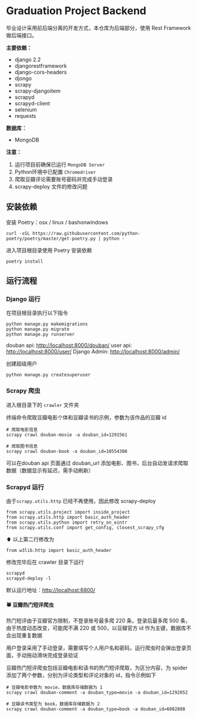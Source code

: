 # Graduation Project Backend

毕业设计采用前后端分离的开发方式，本仓库为后端部分，使用 Rest Framework 做后端接口。

**主要依赖：**
+ django 2.2
+ djangorestframework
+ django-cors-headers
+ djongo
+ scrapy
+ scrapy-djangoitem
+ scrapyd
+ scrapyd-client
+ selenium
+ requests

**数据库：**
+ MongoDB

**注意：**
1. 运行项目前确保已运行 `MongoDB Server`
2. Python环境中已配置 `Chromedriver`
3. 爬取豆瓣评论需要账号密码并完成手动登录
4. scrapy-deploy 文件的修改问题

## 安装依赖
安装 Poetry：osx / linux / bashonwindows
```
curl -sSL https://raw.githubusercontent.com/python-poetry/poetry/master/get-poetry.py | python -
```
进入项目根目录使用 Poetry 安装依赖
```
poetry install 
```

## 运行流程

### Django 运行
在项目根目录执行以下指令
```
python manage.py makemigrations
python manage.py migrate
python manage.py runserver
```
douban api: [http://localhost:8000/douban/](http://localhost:8000/douban/)
user api: [http://localhost:8000/user/](http://localhost:8000/user/)
Django Admin: [http://localhost:8000/admin/](http://localhost:8000/admin/)


创建超级用户
```
python manage.py createsuperuser 
```

### Scrapy 爬虫

进入根目录下的 `crawler` 文件夹

终端命令爬取豆瓣电影个体和豆瓣读书的示例，参数为该作品的豆瓣 id
```
# 爬取电影信息
scrapy crawl douban-movie -a douban_id=1291561

# 爬取图书信息
scrapy crawl douban-book -a douban_id=10554308
```

可以在douban api 页面通过 douban_url 添加电影、图书，后台自动发请求爬取数据（数据显示有延迟，需手动刷新）

### Scrapyd 运行
由于`scrapy.utils.http` 已经不再使用，因此修改 scrapy-deploy
```
from scrapy.utils.project import inside_project
from scrapy.utils.http import basic_auth_header
from scrapy.utils.python import retry_on_eintr
from scrapy.utils.conf import get_config, closest_scrapy_cfg
```
⬆️ 以上第二行修改为
```
from w3lib.http import basic_auth_header
```
修改完毕后在 crawler 目录下运行
```
scrapyd
scrapyd-deploy -l
```
默认运行地址：[http://localhost:6800/
](http://localhost:6800/)

#### 🕷️ 豆瓣热门短评爬虫
热门短评由于豆瓣官方限制，不登录账号最多爬 220 条，登录后最多爬 500 条，由于热度动态改变，可能爬不满 220 或 500，以豆瓣官方 id 作为主键，数据库不会出现重复数据<br>

用户登录采用了手动登录，需要填写个人用户名和密码，运行爬虫时会弹出登录页面，手动拖动滑块完成登录验证<br>

豆瓣热门短评爬虫包括豆瓣电影和读书的热门短评爬取，为区分内容，为 spider 添加了两个参数，分别为评论类型和评论对象的 id，指令示例如下

```
# 豆瓣电影参数为 movie，数据库存储数据为 1
scrapy crawl douban-comment -a douban_type=movie -a douban_id=1292052

# 豆瓣读书类型为 book，数据库存储数据为 2
scrapy crawl douban-comment -a douban_type=book -a douban_id=6082808
```